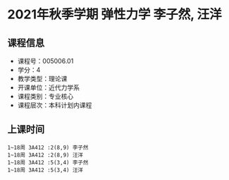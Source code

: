 # 2021年秋季学期 弹性力学 李子然, 汪洋






## 课程信息

- 课程号：005006.01
- 学分：4
- 教学类型：理论课
- 开课单位：近代力学系
- 课程类别：专业核心
- 课程层次：本科计划内课程

## 上课时间

```
1~18周 3A412 :2(8,9) 李子然
1~18周 3A412 :2(8,9) 汪洋
1~18周 3A412 :5(3,4) 李子然
1~18周 3A412 :5(3,4) 汪洋
```

